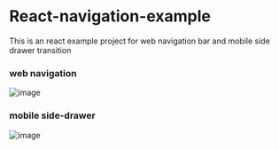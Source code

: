 # React-navigation-example

This is an react example project for web navigation bar and mobile side drawer transition

### web navigation
![image](https://user-images.githubusercontent.com/33279791/132987570-0d9a59c1-6d7a-439f-a384-029f70d8341d.png)

### mobile side-drawer
![image](https://user-images.githubusercontent.com/33279791/132987590-60af2138-6544-4fee-83fb-334b9a1d332f.png)
